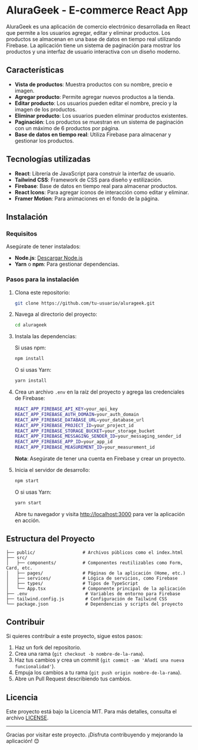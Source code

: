 
# AluraGeek - E-commerce React App

AluraGeek es una aplicación de comercio electrónico desarrollada en React que permite a los usuarios agregar, editar y eliminar productos. Los productos se almacenan en una base de datos en tiempo real utilizando Firebase. La aplicación tiene un sistema de paginación para mostrar los productos y una interfaz de usuario interactiva con un diseño moderno.

## Características

- **Vista de productos**: Muestra productos con su nombre, precio e imagen.
- **Agregar producto**: Permite agregar nuevos productos a la tienda.
- **Editar producto**: Los usuarios pueden editar el nombre, precio y la imagen de los productos.
- **Eliminar producto**: Los usuarios pueden eliminar productos existentes.
- **Paginación**: Los productos se muestran en un sistema de paginación con un máximo de 6 productos por página.
- **Base de datos en tiempo real**: Utiliza Firebase para almacenar y gestionar los productos.

## Tecnologías utilizadas

- **React**: Librería de JavaScript para construir la interfaz de usuario.
- **Tailwind CSS**: Framework de CSS para diseño y estilización.
- **Firebase**: Base de datos en tiempo real para almacenar productos.
- **React Icons**: Para agregar íconos de interacción como editar y eliminar.
- **Framer Motion**: Para animaciones en el fondo de la página.

## Instalación

### Requisitos

Asegúrate de tener instalados:

- **Node.js**: [Descargar Node.js](https://nodejs.org/)
- **Yarn** o **npm**: Para gestionar dependencias.

### Pasos para la instalación

1. Clona este repositorio:

   ```bash
   git clone https://github.com/tu-usuario/alurageek.git
   ```

2. Navega al directorio del proyecto:

   ```bash
   cd alurageek
   ```

3. Instala las dependencias:

   Si usas npm:

   ```bash
   npm install
   ```

   O si usas Yarn:

   ```bash
   yarn install
   ```

4. Crea un archivo `.env` en la raíz del proyecto y agrega las credenciales de Firebase:

   ```bash
   REACT_APP_FIREBASE_API_KEY=your_api_key
   REACT_APP_FIREBASE_AUTH_DOMAIN=your_auth_domain
   REACT_APP_FIREBASE_DATABASE_URL=your_database_url
   REACT_APP_FIREBASE_PROJECT_ID=your_project_id
   REACT_APP_FIREBASE_STORAGE_BUCKET=your_storage_bucket
   REACT_APP_FIREBASE_MESSAGING_SENDER_ID=your_messaging_sender_id
   REACT_APP_FIREBASE_APP_ID=your_app_id
   REACT_APP_FIREBASE_MEASUREMENT_ID=your_measurement_id
   ```

   **Nota**: Asegúrate de tener una cuenta en Firebase y crear un proyecto.

5. Inicia el servidor de desarrollo:

   ```bash
   npm start
   ```

   O si usas Yarn:

   ```bash
   yarn start
   ```

   Abre tu navegador y visita [http://localhost:3000](http://localhost:3000) para ver la aplicación en acción.

## Estructura del Proyecto

```
├── public/                  # Archivos públicos como el index.html
├── src/
│   ├── components/          # Componentes reutilizables como Form, Card, etc.
│   ├── pages/               # Páginas de la aplicación (Home, etc.)
│   ├── services/            # Lógica de servicios, como Firebase
│   ├── types/               # Tipos de TypeScript
│   └── App.tsx              # Componente principal de la aplicación
├── .env                      # Variables de entorno para Firebase
├── tailwind.config.js        # Configuración de Tailwind CSS
└── package.json              # Dependencias y scripts del proyecto
```

## Contribuir

Si quieres contribuir a este proyecto, sigue estos pasos:

1. Haz un fork del repositorio.
2. Crea una rama (`git checkout -b nombre-de-la-rama`).
3. Haz tus cambios y crea un commit (`git commit -am 'Añadí una nueva funcionalidad'`).
4. Empuja los cambios a tu rama (`git push origin nombre-de-la-rama`).
5. Abre un Pull Request describiendo tus cambios.

## Licencia

Este proyecto está bajo la Licencia MIT. Para más detalles, consulta el archivo [LICENSE](LICENSE).

---

Gracias por visitar este proyecto. ¡Disfruta contribuyendo y mejorando la aplicación! 😊
